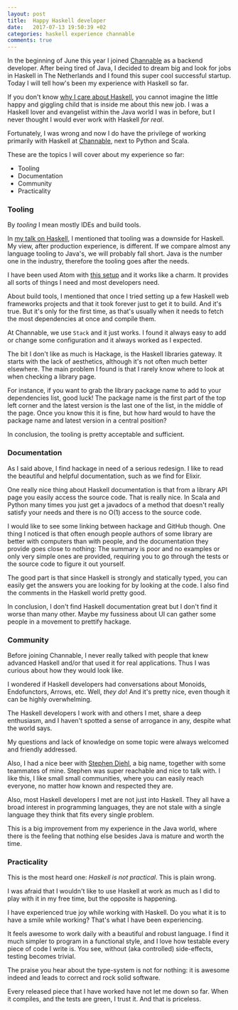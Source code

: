 ```yaml
---
layout: post
title:  Happy Haskell developer
date:   2017-07-13 19:50:39 +02
categories: haskell experience channable
comments: true
---
```


In the beginning of June this year I joined [Channable](https://channable.com) as a backend developer. After being tired of Java, I decided to dream big and look for jobs in Haskell in The Netherlands and I found this super cool successful startup. Today I will tell how's been my experience with Haskell so far.

If you don't know [why I care about Haskell](http://nunoalexandre.com/2017/06/11/why-i-care-about-haskell), you cannot imagine the little happy and giggling child that is inside me about this new job. I was a Haskell lover and evangelist within the Java world I was in before, but I never thought I would ever work with Haskell _for real_.

Fortunately, I was wrong and now I do have the privilege of working primarily with Haskell at [Channable](https://channable.com), next to Python and Scala.

These are the topics I will cover about my experience so far:

* Tooling
* Documentation
* Community
* Practicality


### Tooling

By _tooling_ I mean mostly IDEs and build tools.

In [my talk on Haskell](https://www.youtube.com/embed/pjIw0-xPoZ0?ecver=2), I mentioned that tooling was a downside for Haskell. My view, after production experience, is different.
If we compare almost any language tooling to Java's, we will probably fall short. Java is the number one in the industry, therefore the tooling goes after the needs.

I have been used Atom with [this setup](https://github.com/simonmichael/haskell-atom-setup) and it works like a charm. It provides all sorts of things I need and most developers need.

About build tools, I mentioned that once I tried setting up a few Haskell web frameworks projects and that it took forever just to get it to build. And it's true. But it's only for the first time, as that's usually when it needs to fetch the most dependencies at once and compile them.

At Channable, we use `Stack` and it just works. I found it always easy to add or change some configuration and it always worked as I expected.  

The bit I don't like as much is Hackage, is the Haskell libraries gateway. It starts with the lack of aesthetics, although it's not often much better elsewhere. The main problem I found is that I rarely know where to look at when checking a library page.

For instance, if you want to grab the library package name to add to your dependencies list, good luck! The package name is the first part of the top left corner and the latest version is the last one of the list, in the middle of the page. Once you know this it is fine, but how hard would to have the package name and latest version in a central position?

In conclusion, the tooling is pretty acceptable and sufficient.

### Documentation
As I said above, I find hackage in need of a serious redesign. I like to read the beautiful and helpful documentation, such as we find for Elixir.

One really nice thing about Haskell documentation is that from a library API page you easily access the source code. That is really nice. In Scala and Python many times you just get a javadocs of a method that doesn't really satisfy your needs and there is no O(1) access to the source code.

I would like to see some linking between hackage and GitHub though. One thing I noticed is that often enough people authors of some library are better with computers than with people, and the documentation they provide goes close to nothing: The summary is poor and no examples or only very simple ones are provided, requiring you to go through the tests or the source code to figure it out yourself.

The good part is that since Haskell is strongly and statically typed, you can easily get the answers you are looking for by looking at the code. I also find the comments in the Haskell world pretty good.

In conclusion, I don't find Haskell documentation great but I don't find it worse than many other. Maybe my fussiness about UI can gather some people in a movement to prettify hackage.


### Community

Before joining Channable, I never really talked with people that knew advanced Haskell and/or that used it for real applications. Thus I was curious about how they would look like.

I wondered if Haskell developers had conversations about Monoids, Endofunctors, Arrows, etc. Well, _they do_! And it's pretty nice, even though it can be highly overwhelming.

The Haskell developers I work with and others I met, share a deep enthusiasm, and I haven't spotted a sense of arrogance in any, despite what the world says.

My questions and lack of knowledge on some topic were always welcomed and friendly addressed.

Also, I had a nice beer with [Stephen Diehl](https://github.com/sdiehl), a big name, together with some teammates of mine. Stephen was super reachable and nice to talk with. I like this, I like small small communities, where you can easily reach everyone, no matter how known and respected they are.

Also, most Haskell developers I met are not just into Haskell. They all have a broad interest in programming languages, they are not stale with a single language they think that fits every single problem.

This is a big improvement from my experience in the Java world, where there is the feeling that nothing else besides Java is mature and worth the time.


### Practicality
This is the most heard one: _Haskell is not practical_. This is plain wrong.

I was afraid that I wouldn't like to use Haskell at work as much as I did to play with it in my free time, but the opposite is happening.

I have experienced true joy while working with Haskell. Do you what it is to have a smile while working? That's what I have been experiencing.

It feels awesome to work daily with a beautiful and robust language. I find it much simpler to program in a functional style, and I love how testable every piece of code I write is.
You see, without (aka controlled) side-effects, testing becomes trivial.

The praise you hear about the type-system is not for nothing: it is awesome indeed and leads to correct and rock solid software.

Every released piece that I have worked have not let me down so far. When it compiles, and the tests are green, I trust it. And that is priceless.
